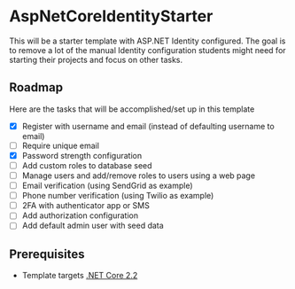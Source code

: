 # AspNetCoreIdentityStarter
This will be a starter template with ASP.NET Identity configured. The goal is to remove a lot of the manual Identity configuration students
might need for starting their projects and focus on other tasks.

## Roadmap
Here are the tasks that will be accomplished/set up in this template
- [X] Register with username and email (instead of defaulting username to email)
- [ ] Require unique email
- [X] Password strength configuration
- [ ] Add custom roles to database seed
- [ ] Manage users and add/remove roles to users using a web page
- [ ] Email verification (using SendGrid as example)
- [ ] Phone number verification (using Twilio as example)
- [ ] 2FA with authenticator app or SMS
- [ ] Add authorization configuration
- [ ] Add default admin user with seed data

## Prerequisites
- Template targets [.NET Core 2.2](https://dotnet.microsoft.com/download)
